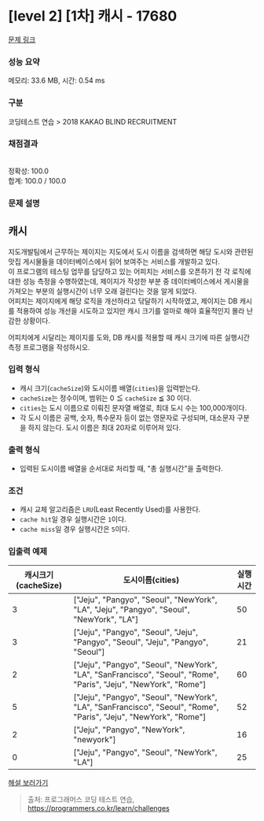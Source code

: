 # [level 2] [1차] 캐시 - 17680 

[문제 링크](https://school.programmers.co.kr/learn/courses/30/lessons/17680) 

### 성능 요약

메모리: 33.6 MB, 시간: 0.54 ms

### 구분

코딩테스트 연습 > 2018 KAKAO BLIND RECRUITMENT

### 채점결과

<br/>정확성: 100.0<br/>합계: 100.0 / 100.0

### 문제 설명

<h2 style="user-select: auto;">캐시</h2>

<p style="user-select: auto;">지도개발팀에서 근무하는 제이지는 지도에서 도시 이름을 검색하면 해당 도시와 관련된 맛집 게시물들을 데이터베이스에서 읽어 보여주는 서비스를 개발하고 있다.<br style="user-select: auto;">
이 프로그램의 테스팅 업무를 담당하고 있는 어피치는 서비스를 오픈하기 전 각 로직에 대한 성능 측정을 수행하였는데, 제이지가 작성한 부분 중 데이터베이스에서 게시물을 가져오는 부분의 실행시간이 너무 오래 걸린다는 것을 알게 되었다.<br style="user-select: auto;">
어피치는 제이지에게 해당 로직을 개선하라고 닦달하기 시작하였고, 제이지는 DB 캐시를 적용하여 성능 개선을 시도하고 있지만 캐시 크기를 얼마로 해야 효율적인지 몰라 난감한 상황이다.</p>

<p style="user-select: auto;">어피치에게 시달리는 제이지를 도와, DB 캐시를 적용할 때 캐시 크기에 따른 실행시간 측정 프로그램을 작성하시오.</p>

<h3 style="user-select: auto;">입력 형식</h3>

<ul style="user-select: auto;">
<li style="user-select: auto;">캐시 크기(<code style="user-select: auto;">cacheSize</code>)와 도시이름 배열(<code style="user-select: auto;">cities</code>)을 입력받는다.</li>
<li style="user-select: auto;"><code style="user-select: auto;">cacheSize</code>는 정수이며, 범위는 0 ≦ <code style="user-select: auto;">cacheSize</code> ≦ 30 이다.</li>
<li style="user-select: auto;"><code style="user-select: auto;">cities</code>는 도시 이름으로 이뤄진 문자열 배열로, 최대 도시 수는 100,000개이다.</li>
<li style="user-select: auto;">각 도시 이름은 공백, 숫자, 특수문자 등이 없는 영문자로 구성되며, 대소문자 구분을 하지 않는다. 도시 이름은 최대 20자로 이루어져 있다.</li>
</ul>

<h3 style="user-select: auto;">출력 형식</h3>

<ul style="user-select: auto;">
<li style="user-select: auto;">입력된 도시이름 배열을 순서대로 처리할 때, "총 실행시간"을 출력한다.</li>
</ul>

<h3 style="user-select: auto;">조건</h3>

<ul style="user-select: auto;">
<li style="user-select: auto;">캐시 교체 알고리즘은 <code style="user-select: auto;">LRU</code>(Least Recently Used)를 사용한다.</li>
<li style="user-select: auto;"><code style="user-select: auto;">cache hit</code>일 경우 실행시간은 <code style="user-select: auto;">1</code>이다.</li>
<li style="user-select: auto;"><code style="user-select: auto;">cache miss</code>일 경우 실행시간은 <code style="user-select: auto;">5</code>이다.</li>
</ul>

<h3 style="user-select: auto;">입출력 예제</h3>
<table class="table" style="user-select: auto;">
        <thead style="user-select: auto;"><tr style="user-select: auto;">
<th style="user-select: auto;">캐시크기(cacheSize)</th>
<th style="user-select: auto;">도시이름(cities)</th>
<th style="user-select: auto;">실행시간</th>
</tr>
</thead>
        <tbody style="user-select: auto;"><tr style="user-select: auto;">
<td style="user-select: auto;">3</td>
<td style="user-select: auto;">["Jeju", "Pangyo", "Seoul", "NewYork", "LA", "Jeju", "Pangyo", "Seoul", "NewYork", "LA"]</td>
<td style="user-select: auto;">50</td>
</tr>
<tr style="user-select: auto;">
<td style="user-select: auto;">3</td>
<td style="user-select: auto;">["Jeju", "Pangyo", "Seoul", "Jeju", "Pangyo", "Seoul", "Jeju", "Pangyo", "Seoul"]</td>
<td style="user-select: auto;">21</td>
</tr>
<tr style="user-select: auto;">
<td style="user-select: auto;">2</td>
<td style="user-select: auto;">["Jeju", "Pangyo", "Seoul", "NewYork", "LA", "SanFrancisco", "Seoul", "Rome", "Paris", "Jeju", "NewYork", "Rome"]</td>
<td style="user-select: auto;">60</td>
</tr>
<tr style="user-select: auto;">
<td style="user-select: auto;">5</td>
<td style="user-select: auto;">["Jeju", "Pangyo", "Seoul", "NewYork", "LA", "SanFrancisco", "Seoul", "Rome", "Paris", "Jeju", "NewYork", "Rome"]</td>
<td style="user-select: auto;">52</td>
</tr>
<tr style="user-select: auto;">
<td style="user-select: auto;">2</td>
<td style="user-select: auto;">["Jeju", "Pangyo", "NewYork", "newyork"]</td>
<td style="user-select: auto;">16</td>
</tr>
<tr style="user-select: auto;">
<td style="user-select: auto;">0</td>
<td style="user-select: auto;">["Jeju", "Pangyo", "Seoul", "NewYork", "LA"]</td>
<td style="user-select: auto;">25</td>
</tr>
</tbody>
      </table>
<p style="user-select: auto;"><a href="http://tech.kakao.com/2017/09/27/kakao-blind-recruitment-round-1/" target="_blank" rel="noopener" style="user-select: auto;">해설 보러가기</a></p>


> 출처: 프로그래머스 코딩 테스트 연습, https://programmers.co.kr/learn/challenges